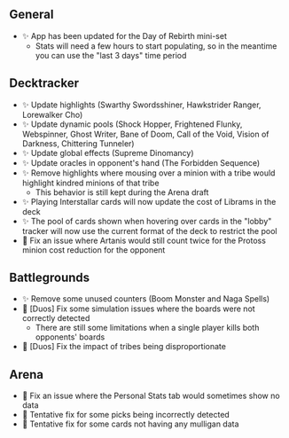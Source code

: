 ## General

- ✨ App has been updated for the Day of Rebirth mini-set
    - Stats will need a few hours to start populating, so in the meantime you can use the "last 3 days" time period

## Decktracker

- ✨ Update highlights (Swarthy Swordsshiner, Hawkstrider Ranger, Lorewalker Cho)
- ✨ Update dynamic pools (Shock Hopper, Frightened Flunky, Webspinner, Ghost Writer, Bane of Doom, Call of the Void, Vision of Darkness, Chittering Tunneler)
- ✨ Update global effects (Supreme Dinomancy)
- ✨ Update oracles in opponent's hand (The Forbidden Sequence)
- ✨ Remove highlights where mousing over a minion with a tribe would highlight kindred minions of that tribe
    - This behavior is still kept during the Arena draft
- ✨ Playing Interstallar cards will now update the cost of Librams in the deck
- ✨ The pool of cards shown when hovering over cards in the "lobby" tracker will now use the current format of the deck to restrict the pool
- 🐞 Fix an issue where Artanis would still count twice for the Protoss minion cost reduction for the opponent

## Battlegrounds

- ✨ Remove some unused counters (Boom Monster and Naga Spells)
- 🐞 [Duos] Fix some simulation issues where the boards were not correctly detected
    - There are still some limitations when a single player kills both opponents' boards
- 🐞 [Duos] Fix the impact of tribes being disproportionate

## Arena

- 🐞 Fix an issue where the Personal Stats tab would sometimes show no data
- 🐞 Tentative fix for some picks being incorrectly detected
- 🐞 Tentative fix for some cards not having any mulligan data

